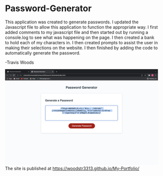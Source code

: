 # Password-Generator

This application was created to generate passwords. I updated the Javascript file to allow this application to function the appropriate way. I first added comments to my javascript file and then started out by running a console.log to see what was happening on the page. I then created a bank to hold each of my characters in. I then created prompts to assist the user in making their selections on the website. I then finished by adding the code to automatically generate the password. 

-Travis Woods

![imagelink](./Assets/images/Password-Generator.png)
The site is published at https://woodstr3313.github.io/My-Portfolio/
